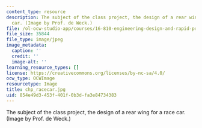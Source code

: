 ```yaml
---
content_type: resource
description: The subject of the class project, the design of a rear wing for a race
  car. (Image by Prof. de Weck.)
file: /ol-ocw-studio-app/courses/16-810-engineering-design-and-rapid-prototyping-january-iap-2005/854e49d3453f401f0b3dfa3e84734383_chp_racecar.jpg
file_size: 35844
file_type: image/jpeg
image_metadata:
  caption: ''
  credit: ''
  image-alt: ''
learning_resource_types: []
license: https://creativecommons.org/licenses/by-nc-sa/4.0/
ocw_type: OCWImage
resourcetype: Image
title: chp_racecar.jpg
uid: 854e49d3-453f-401f-0b3d-fa3e84734383
---
```

The subject of the class project, the design of a rear wing for a race car. (Image by Prof. de Weck.)